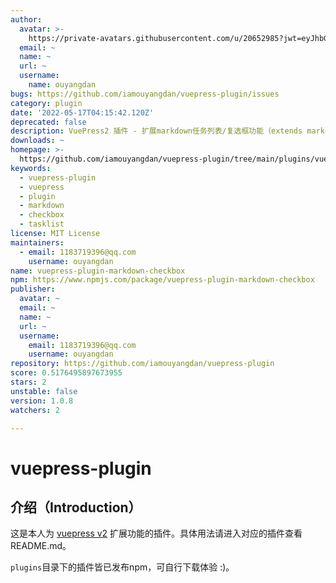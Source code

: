 ```yaml
---
author:
  avatar: >-
    https://private-avatars.githubusercontent.com/u/20652985?jwt=eyJhbGciOiJIUzI1NiIsInR5cCI6IkpXVCJ9.eyJpc3MiOiJnaXRodWIuY29tIiwiYXVkIjoicmF3LmdpdGh1YnVzZXJjb250ZW50LmNvbSIsImtleSI6ImtleTEiLCJleHAiOjE3MzQ2NzMzMjAsIm5iZiI6MTczNDY3MjEyMCwicGF0aCI6Ii91LzIwNjUyOTg1In0.BGMuVy0wAFmFul14fEo7m4j2nBcGecFGTdAeB-E8uPA&v=4
  email: ~
  name: ~
  url: ~
  username:
    name: ouyangdan
bugs: https://github.com/iamouyangdan/vuepress-plugin/issues
category: plugin
date: '2022-05-17T04:15:42.120Z'
deprecated: false
description: VuePress2 插件 - 扩展markdown任务列表/复选框功能（extends markdown checkbox or tasklist）
downloads: ~
homepage: >-
  https://github.com/iamouyangdan/vuepress-plugin/tree/main/plugins/vuepress-plugin-markdown-checkbox#readme
keywords:
  - vuepress-plugin
  - vuepress
  - plugin
  - markdown
  - checkbox
  - tasklist
license: MIT License
maintainers:
  - email: 1183719396@qq.com
    username: ouyangdan
name: vuepress-plugin-markdown-checkbox
npm: https://www.npmjs.com/package/vuepress-plugin-markdown-checkbox
publisher:
  avatar: ~
  email: ~
  name: ~
  url: ~
  username:
    email: 1183719396@qq.com
    username: ouyangdan
repository: https://github.com/iamouyangdan/vuepress-plugin
score: 0.5176495897673955
stars: 2
unstable: false
version: 1.0.8
watchers: 2

---
```


# vuepress-plugin

## 介绍（Introduction）

这是本人为 [vuepress v2](https://v2.vuepress.vuejs.org/zh/guide/) 扩展功能的插件。具体用法请进入对应的插件查看README.md。

`plugins`目录下的插件皆已发布npm，可自行下载体验 :)。